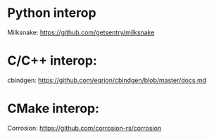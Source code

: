 # Python interop

Milksnake: https://github.com/getsentry/milksnake

# C/C++ interop:

cbindgen: https://github.com/eqrion/cbindgen/blob/master/docs.md

# CMake interop:

Corrosion: https://github.com/corrosion-rs/corrosion